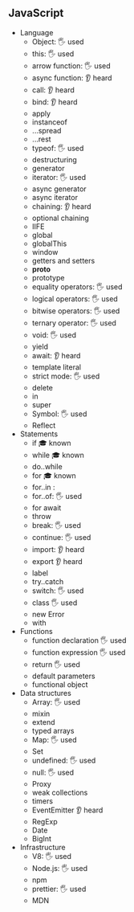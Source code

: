 ## JavaScript

- Language
  - Object: 🖐️ used
  - this: 🖐️ used
  - arrow function: 🖐️ used 
  - async function: 👂 heard
  - call: 👂 heard
  - bind: 👂 heard
  - apply
  - instanceof
  - ...spread
  - ...rest
  - typeof: 🖐️ used
  - destructuring
  - generator
  - iterator: 🖐️ used
  - async generator
  - async iterator
  - chaining: 👂 heard
  - optional chaining
  - IIFE
  - global
  - globalThis
  - window
  - getters and setters
  - __proto__
  - prototype
  - equality operators: 🖐️ used 
  - logical operators: 🖐️ used 
  - bitwise operators: 🖐️ used 
  - ternary operator: 🖐️ used 
  - void: 🖐️ used 
  - yield
  - await: 👂 heard
  - template literal
  - strict mode: 🖐️ used 
  - delete
  - in
  - super
  - Symbol: 🖐️ used
  - Reflect
- Statements
  - if 🎓 known
  - while 🎓 known
  - do..while
  - for 🎓 known  
  - for..in : 
  - for..of: 🖐️ used
  - for await
  - throw 
  - break: 🖐️ used
  - continue: 🖐️ used
  - import: 👂 heard
  - export 👂 heard
  - label
  - try..catch
  - switch: 🖐️ used
  - class 🖐️ used
  - new Error
  - with
- Functions 
  - function declaration 🖐️ used
  - function expression 🖐️ used
  - return 🖐️ used
  - default parameters
  - functional object
- Data structures
  - Array: 🖐️ used
  - mixin
  - extend
  - typed arrays
  - Map: 🖐️ used
  - Set
  - undefined: 🖐️ used
  - null: 🖐️ used
  - Proxy
  - weak collections
  - timers
  - EventEmitter 👂 heard
  - RegExp
  - Date
  - BigInt
- Infrastructure
  - V8: 🖐️ used
  - Node.js: 🖐️ used
  - npm
  - prettier: 🖐️ used
  - MDN
